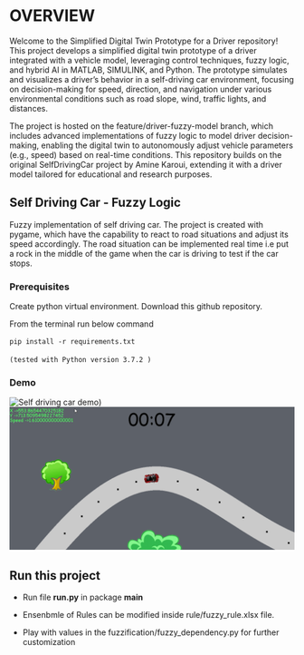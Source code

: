 # OVERVIEW 
Welcome to the Simplified Digital Twin Prototype for a Driver repository! This project develops a simplified digital twin prototype of a driver integrated with a vehicle model, leveraging control techniques, fuzzy logic, and hybrid AI in MATLAB, SIMULINK, and Python. The prototype simulates and visualizes a driver’s behavior in a self-driving car environment, focusing on decision-making for speed, direction, and navigation under various environmental conditions such as road slope, wind, traffic lights, and distances.

The project is hosted on the feature/driver-fuzzy-model branch, which includes advanced implementations of fuzzy logic to model driver decision-making, enabling the digital twin to autonomously adjust vehicle parameters (e.g., speed) based on real-time conditions. This repository builds on the original SelfDrivingCar project by Amine Karoui, extending it with a driver model tailored for educational and research purposes.
## Self Driving Car - Fuzzy Logic

Fuzzy implementation of self driving car. The project is created with pygame, which have the capability to react to road situations and adjust its speed accordingly. The road situation can be implemented real time i.e put a rock in the middle of the game when the car is driving to test if the car stops.

### Prerequisites

Create python virtual environment. Download this github repository.

From the terminal run below command

```
pip install -r requirements.txt

(tested with Python version 3.7.2 )
```
### Demo
![Self driving car demo](https://github.com/Amine5588/SelfDrivingCar/blob/feature/driver-fuzzy-model/media/Self%20Driving%20Car%20Demo.gif))
![Self driving car demo](https://github.com/mohameddhameem/SelfDrivingCar/blob/master/media/Self%20Driving%20Car%20Demo.gif)

## Run this project

- Run file **run.py** in package **main**

- Ensenbmle of Rules can be modified inside rule/fuzzy_rule.xlsx file. 

- Play with values in the fuzzification/fuzzy_dependency.py for further customization

